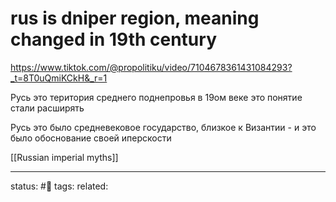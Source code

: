 # rus is dniper region, meaning changed in 19th century
https://www.tiktok.com/@propolitiku/video/7104678361431084293?_t=8T0uQmiKCkH&_r=1

Русь
это територия среднего поднепровья 
в 19ом веке это понятие стали расширять

Русь это было средневековое государство, близкое к Византии - и это было обоснование своей иперскости

[[Russian imperial myths]]

--- 
status: #🌱 
tags: 
related: 